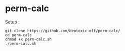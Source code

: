 # perm-calc

Setup : 

```
git clone https://github.com/Neotoxic-off/perm-calc/
cd perm-calc
chmod +x perm-calc.sh
./perm-calc.sh
```
